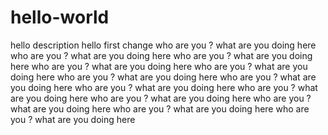 # hello-world
hello description
hello first change
who are you ? what are you doing here
who are you ? what are you doing here
who are you ? what are you doing here
who are you ? what are you doing here
who are you ? what are you doing here
who are you ? what are you doing here
who are you ? what are you doing here
who are you ? what are you doing here
who are you ? what are you doing here
who are you ? what are you doing here
who are you ? what are you doing here
who are you ? what are you doing here
who are you ? what are you doing here
